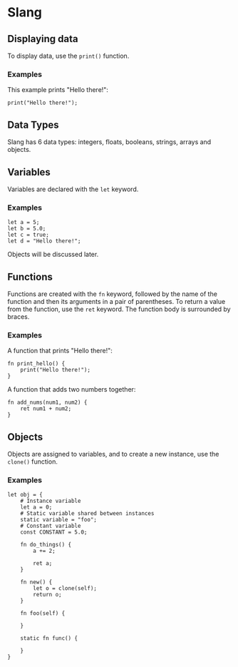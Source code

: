 # Slang

## Displaying data
To display data, use the `print()` function.

### Examples

This example prints "Hello there!":
```
print("Hello there!");
```

## Data Types
Slang has 6 data types: integers, floats, booleans, strings, arrays and objects.

## Variables
Variables are declared with the `let` keyword.

### Examples
```
let a = 5;
let b = 5.0;
let c = true;
let d = "Hello there!";
```

Objects will be discussed later.

## Functions
Functions are created with the `fn` keyword, followed by the name of the function
and then its arguments in a pair of parentheses. To return a value from the function,
use the `ret` keyword. The function body is surrounded by braces.

### Examples
A function that prints "Hello there!":

```
fn print_hello() {
    print("Hello there!");
}
```

A function that adds two numbers together:

```
fn add_nums(num1, num2) {
    ret num1 + num2;
}
```

## Objects
Objects are assigned to variables, and to create a new instance, use the `clone()` function.

### Examples
```
let obj = {
    # Instance variable
    let a = 0;
    # Static variable shared between instances
    static variable = "foo";
    # Constant variable
    const CONSTANT = 5.0;

    fn do_things() {
        a += 2;
        
        ret a;
    }

    fn new() {
        let o = clone(self);
        return o;
    }

    fn foo(self) {

    }

    static fn func() {

    }
}
